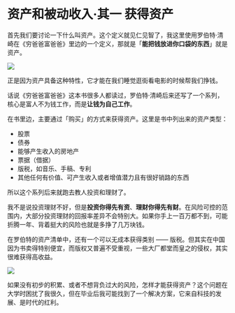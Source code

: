 # 资产和被动收入·其一 获得资产


首先我们要讨论一下什么叫资产。这个定义就见仁见智了，我这里使用罗伯特·清崎在《穷爸爸富爸爸》里边的一个定义，那就是「**能把钱放进你口袋的东西**」就是资产。

![](https://theseven.ftqq.com/20200407152018.png)

正是因为资产具备这种特性，它才能在我们睡觉逛街看电影的时候帮我们挣钱。

话说《穷爸爸富爸爸》这本书很多人都读过，罗伯特·清崎后来还写了一个系列，核心是富人不为钱工作，而是**让钱为自己工作**。

在书里边，主要通过「购买」的方式来获得资产。这里是书中列出来的资产类型：

* 股票
* 债券
* 能够产生收入的房地产
* 票据（借据）
* 版税，如音乐、手稿、专利
* 其他任何有价值、可产生收入或者增值潜力且有很好销路的东西

所以这个系列后来就跑去教人投资和理财了。

我不是说投资理财不好，但是**投资你得先有资**、**理财你得先有财**。在风险可控的范围内，大部分投资理财的回报率差异不会特别大。如果你手上一百万都不到，可能折腾一年、背着挺大的风险也就是多挣了几万块钱。

在罗伯特的资产清单中，还有一个可以无成本获得类别 —— 版税。但其实在中国因为书卖得特别便宜，而版权又普遍不受重视，一些大厂都堂而皇之的侵权，其实很难获得高收益。

![](https://theseven.ftqq.com/20200407154609.png)

如果没有初步的积累、或者不想背负过大的风险，怎样才能获得资产？这个问题在大学时困扰了我很久，但在毕业后我可能找到了一个解决方案，它来自科技的发展、是时代的红利。





